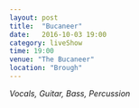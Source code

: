 ```yaml
---
layout: post
title:  "Bucaneer"
date:   2016-10-03 19:00
category: liveShow
time: 19:00
venue: "The Bucaneer"
location: "Brough"
---
```

*Vocals, Guitar, Bass, Percussion*
